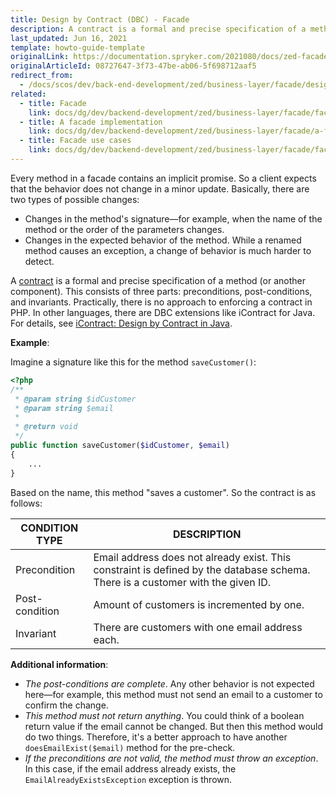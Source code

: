 ```yaml
---
title: Design by Contract (DBC) - Facade
description: A contract is a formal and precise specification of a method (or other components) in a facade.
last_updated: Jun 16, 2021
template: howto-guide-template
originalLink: https://documentation.spryker.com/2021080/docs/zed-facade-design-by-contract
originalArticleId: 08727647-3f73-47be-ab06-5f698712aaf5
redirect_from:
  - /docs/scos/dev/back-end-development/zed/business-layer/facade/design-by-contract-dbc-facade.html
related:
  - title: Facade
    link: docs/dg/dev/backend-development/zed/business-layer/facade/facade.html
  - title: A facade implementation
    link: docs/dg/dev/backend-development/zed/business-layer/facade/a-facade-implementation.html
  - title: Facade use cases
    link: docs/dg/dev/backend-development/zed/business-layer/facade/facade-use-cases.html
---
```


Every method in a facade contains an implicit promise. So a client expects that the behavior does not change in a minor update. Basically, there are two types of possible changes:
- Changes in the method's signature—for example, when the name of the method or the order of the parameters changes.
- Changes in the expected behavior of the method. While a renamed method causes an exception, a change of behavior is much harder to detect.

A [contract](https://en.wikipedia.org/wiki/Design_by_contract) is a formal and precise specification of a method (or another component). This consists of three parts: preconditions, post-conditions, and invariants. Practically, there is no approach to enforcing a contract in PHP. In other languages, there are DBC extensions like iContract for Java. For details, see [iContract: Design by Contract in Java](http://www.javaworld.com/article/2074956/learn-java/icontract--design-by-contract-in-java.html).

**Example**:

Imagine a signature like this for the method `saveCustomer()`:

```php
<?php
/**
 * @param string $idCustomer
 * @param string $email
 *
 * @return void
 */
public function saveCustomer($idCustomer, $email)
{
    ...
}
```

Based on the name, this method "saves a customer". So the contract is as follows:

| CONDITION TYPE | DESCRIPTION |
| --- | --- |
| Precondition | Email address does not already exist. This constraint is defined by the database schema. There is a customer with the given ID. |
| Post-condition | Amount of customers is incremented by one. |
| Invariant | There are customers with one email address each. |

**Additional information**:

- *The post-conditions are complete*. Any other behavior is not expected here—for example, this method must not send an email to a customer to confirm the change.
- *This method must not return anything*. You could think of a boolean return value if the email cannot be changed. But then this method would do two things. Therefore, it's a better approach to have another `doesEmailExist($email)` method for the pre-check.
- *If the preconditions are not valid, the method must throw an exception*. In this case, if the email address already exists, the `EmailAlreadyExistsException` exception is thrown.
